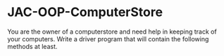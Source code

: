# JAC-OOP-ComputerStore

You are the owner of a computerstore and need help in keeping track of your computers.
Write a driver program that will contain the following methods at least.